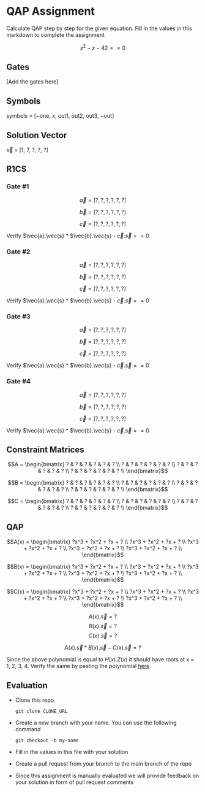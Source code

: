 # QAP Assignment

Calculate QAP step by step for the given equation. Fill in the values in this markdown to complete the assignment

$$ x^2-x-42 == 0 $$

## Gates

[Add the gates here]

## Symbols

symbols = [~one, x, out1, out2, out3, ~out]

## Solution Vector

$\vec{s}$ = [1, 7, ?, ?, ?]

## R1CS

### Gate #1

$$ \vec{a} = [?, ?, ?, ?, ?, ?] $$

$$ \vec{b} = [?, ?, ?, ?, ?, ?] $$

$$ \vec{c} = [?, ?, ?, ?, ?, ?] $$

Verify $\vec{a}.\vec{s} * $\vec{b}.\vec{s} - $\vec{c}.\vec{s} == 0$

### Gate #2

$$ \vec{a} = [?, ?, ?, ?, ?, ?] $$

$$ \vec{b} = [?, ?, ?, ?, ?, ?] $$

$$ \vec{c} = [?, ?, ?, ?, ?, ?] $$

Verify $\vec{a}.\vec{s} * $\vec{b}.\vec{s} - $\vec{c}.\vec{s} == 0$

### Gate #3

$$ \vec{a} = [?, ?, ?, ?, ?, ?] $$

$$ \vec{b} = [?, ?, ?, ?, ?, ?] $$

$$ \vec{c} = [?, ?, ?, ?, ?, ?] $$

Verify $\vec{a}.\vec{s} * $\vec{b}.\vec{s} - $\vec{c}.\vec{s} == 0$

### Gate #4

$$ \vec{a} = [?, ?, ?, ?, ?, ?] $$

$$ \vec{b} = [?, ?, ?, ?, ?, ?] $$

$$ \vec{c} = [?, ?, ?, ?, ?, ?] $$

Verify $\vec{a}.\vec{s} * $\vec{b}.\vec{s} - $\vec{c}.\vec{s} == 0$

## Constraint Matrices

```math
A = \begin{bmatrix}
? & ? & ? & ? & ? & ? \\
? & ? & ? & ? & ? & ? \\
? & ? & ? & ? & ? & ? \\
? & ? & ? & ? & ? & ? \\
\end{bmatrix}
```

```math
B = \begin{bmatrix}
? & ? & ? & ? & ? & ? \\
? & ? & ? & ? & ? & ? \\
? & ? & ? & ? & ? & ? \\
? & ? & ? & ? & ? & ? \\
\end{bmatrix}
```

```math
C = \begin{bmatrix}
? & ? & ? & ? & ? & ? \\
? & ? & ? & ? & ? & ? \\
? & ? & ? & ? & ? & ? \\
? & ? & ? & ? & ? & ? \\
\end{bmatrix}
```

## QAP

```math
A(x) = \begin{bmatrix}
?x^3 + ?x^2 + ?x + ?
\\
?x^3 + ?x^2 + ?x + ?
\\ 
?x^3 + ?x^2 + ?x + ? \\ 
?x^3 + ?x^2 + ?x + ? \\ 
?x^3 + ?x^2 + ?x + ? \\
\end{bmatrix}
```

```math
B(x) = \begin{bmatrix}
?x^3 + ?x^2 + ?x + ?
\\
?x^3 + ?x^2 + ?x + ?
\\ 
?x^3 + ?x^2 + ?x + ? \\ 
?x^3 + ?x^2 + ?x + ? \\ 
?x^3 + ?x^2 + ?x + ? \\
\end{bmatrix}
```

```math
C(x) = \begin{bmatrix}
?x^3 + ?x^2 + ?x + ?
\\
?x^3 + ?x^2 + ?x + ?
\\ 
?x^3 + ?x^2 + ?x + ? \\ 
?x^3 + ?x^2 + ?x + ? \\ 
?x^3 + ?x^2 + ?x + ? \\
\end{bmatrix}
```

$$A(x).\vec{s} = ?$$
$$B(x).\vec{s} = ?$$
$$C(x).\vec{s} = ?$$

$$A(x).\vec{s} * B(x).\vec{s} - C(x).\vec{s} = ?$$

Since the above polynomial is equal to $H(x).Z(x)$ it should have roots at x = 1, 2, 3, 4. Verify the same by pasting the polynomial [here](https://www.wolframalpha.com/).

## Evaluation

-   Clone this repo.

    ```
    git clone CLONE_URL
    ```

-   Create a new branch with your name. You can use the following command

    ```
    git checkout -b my-name
    ```

-  Fill in the values in this file with your solution

-   Create a pull request from your branch to the main branch of the repo

-   Since this assignment is manually evaluated we will provide feedback on your solution in form of pull request comments
